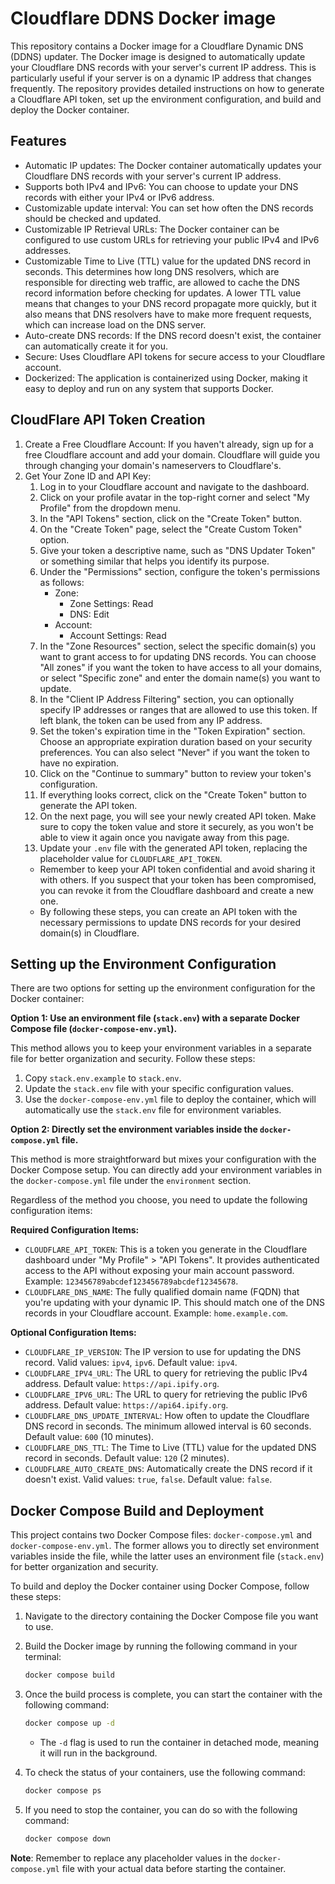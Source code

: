 # Cloudflare DDNS Docker image

This repository contains a Docker image for a Cloudflare Dynamic DNS (DDNS) updater. The Docker image is designed to automatically update your Cloudflare DNS records with your server's current IP address. This is particularly useful if your server is on a dynamic IP address that changes frequently. The repository provides detailed instructions on how to generate a Cloudflare API token, set up the environment configuration, and build and deploy the Docker container.

## Features

- Automatic IP updates: The Docker container automatically updates your Cloudflare DNS records with your server's current IP address.
- Supports both IPv4 and IPv6: You can choose to update your DNS records with either your IPv4 or IPv6 address.
- Customizable update interval: You can set how often the DNS records should be checked and updated.
- Customizable IP Retrieval URLs: The Docker container can be configured to use custom URLs for retrieving your public IPv4 and IPv6 addresses.
- Customizable Time to Live (TTL) value for the updated DNS record in seconds. This determines how long DNS resolvers, which are responsible for directing web traffic, are allowed to cache the DNS record information before checking for updates. A lower TTL value means that changes to your DNS record propagate more quickly, but it also means that DNS resolvers have to make more frequent requests, which can increase load on the DNS server.
- Auto-create DNS records: If the DNS record doesn't exist, the container can automatically create it for you.
- Secure: Uses Cloudflare API tokens for secure access to your Cloudflare account.
- Dockerized: The application is containerized using Docker, making it easy to deploy and run on any system that supports Docker.

## CloudFlare API Token Creation

1. Create a Free Cloudflare Account: If you haven't already, sign up for a free Cloudflare account and add your domain. Cloudflare will guide you through changing your domain's nameservers to Cloudflare's.
2. Get Your Zone ID and API Key:
    1. Log in to your Cloudflare account and navigate to the dashboard.
    2. Click on your profile avatar in the top-right corner and select "My Profile" from the dropdown menu.
    3. In the "API Tokens" section, click on the "Create Token" button.
    4. On the "Create Token" page, select the "Create Custom Token" option.
    5. Give your token a descriptive name, such as "DNS Updater Token" or something similar that helps you identify its purpose.
    6. Under the "Permissions" section, configure the token's permissions as follows:
        - Zone:
          - Zone Settings: Read
          - DNS: Edit
        - Account:
          - Account Settings: Read
    7. In the "Zone Resources" section, select the specific domain(s) you want to grant access to for updating DNS records. You can choose "All zones" if you want the token to have access to all your domains, or select "Specific zone" and enter the domain name(s) you want to update.
    8. In the "Client IP Address Filtering" section, you can optionally specify IP addresses or ranges that are allowed to use this token. If left blank, the token can be used from any IP address.
    9. Set the token's expiration time in the "Token Expiration" section. Choose an appropriate expiration duration based on your security preferences. You can also select "Never" if you want the token to have no expiration.
    10. Click on the "Continue to summary" button to review your token's configuration.
    11. If everything looks correct, click on the "Create Token" button to generate the API token.
    12. On the next page, you will see your newly created API token. Make sure to copy the token value and store it securely, as you won't be able to view it again once you navigate away from this page.
    13. Update your `.env` file with the generated API token, replacing the placeholder value for `CLOUDFLARE_API_TOKEN`.
    - Remember to keep your API token confidential and avoid sharing it with others. If you suspect that your token has been compromised, you can revoke it from the Cloudflare dashboard and create a new one.
    - By following these steps, you can create an API token with the necessary permissions to update DNS records for your desired domain(s) in Cloudflare.

## Setting up the Environment Configuration

There are two options for setting up the environment configuration for the Docker container:

**Option 1: Use an environment file (`stack.env`) with a separate Docker Compose file (`docker-compose-env.yml`).**

This method allows you to keep your environment variables in a separate file for better organization and security. Follow these steps:

1. Copy `stack.env.example` to `stack.env`.
2. Update the `stack.env` file with your specific configuration values.
3. Use the `docker-compose-env.yml` file to deploy the container, which will automatically use the `stack.env` file for environment variables.

**Option 2: Directly set the environment variables inside the `docker-compose.yml` file.**

This method is more straightforward but mixes your configuration with the Docker Compose setup. You can directly add your environment variables in the `docker-compose.yml` file under the `environment` section.

Regardless of the method you choose, you need to update the following configuration items:

**Required Configuration Items:**

- `CLOUDFLARE_API_TOKEN`: This is a token you generate in the Cloudflare dashboard under "My Profile" > "API Tokens". It provides authenticated access to the API without exposing your main account password. Example: `123456789abcdef123456789abcdef12345678`.
- `CLOUDFLARE_DNS_NAME`: The fully qualified domain name (FQDN) that you're updating with your dynamic IP. This should match one of the DNS records in your Cloudflare account. Example: `home.example.com`.

**Optional Configuration Items:**

- `CLOUDFLARE_IP_VERSION`: The IP version to use for updating the DNS record. Valid values: `ipv4`, `ipv6`. Default value: `ipv4`.
- `CLOUDFLARE_IPV4_URL`: The URL to query for retrieving the public IPv4 address. Default value: `https://api.ipify.org`.
- `CLOUDFLARE_IPV6_URL`: The URL to query for retrieving the public IPv6 address. Default value: `https://api64.ipify.org`.
- `CLOUDFLARE_DNS_UPDATE_INTERVAL`: How often to update the Cloudflare DNS record in seconds. The minimum allowed interval is 60 seconds. Default value: `600` (10 minutes).
- `CLOUDFLARE_DNS_TTL`: The Time to Live (TTL) value for the updated DNS record in seconds. Default value: `120` (2 minutes).
- `CLOUDFLARE_AUTO_CREATE_DNS`: Automatically create the DNS record if it doesn't exist. Valid values: `true`, `false`. Default value: `false`.

## Docker Compose Build and Deployment

This project contains two Docker Compose files: `docker-compose.yml` and `docker-compose-env.yml`. The former allows you to directly set environment variables inside the file, while the latter uses an environment file (`stack.env`) for better organization and security.

To build and deploy the Docker container using Docker Compose, follow these steps:

1. Navigate to the directory containing the Docker Compose file you want to use.
2. Build the Docker image by running the following command in your terminal:

    ```bash
    docker compose build
    ```

3. Once the build process is complete, you can start the container with the following command:

    ```bash
    docker compose up -d
    ```

    - The `-d` flag is used to run the container in detached mode, meaning it will run in the background.

4. To check the status of your containers, use the following command:

    ```bash
    docker compose ps
    ```

5. If you need to stop the container, you can do so with the following command:

    ```bash
    docker compose down
    ```

**Note**: Remember to replace any placeholder values in the `docker-compose.yml` file with your actual data before starting the container.
